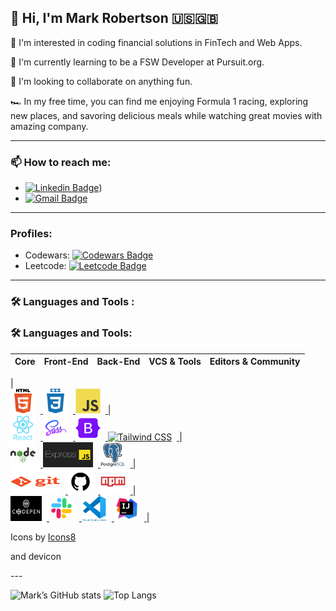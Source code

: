 
## 👋 Hi, I'm Mark Robertson 🇺🇸🇬🇧

👀 I'm interested in coding financial solutions in FinTech and Web Apps.

🌱 I'm currently learning to be a FSW Developer at Pursuit.org.

💞️ I'm looking to collaborate on anything fun.

🏎️ In my free time, you can find me enjoying Formula 1 racing, exploring new places, and savoring delicious meals while watching great movies with amazing company.

---
### 📫 How to reach me:

- [![Linkedin Badge](https://img.shields.io/badge/-LinkedIn-blue?style=flat&logo=Linkedin&logoColor=white)](https://www.linkedin.com/in/mark-robertson-ny-uk/))
- [![Gmail Badge](https://img.shields.io/badge/-Gmail-red?style=flat&logo=Gmail&logoColor=white)](mailto:MarkRobertson67@gmail.com)


<!-- - Email: [markrobertson67@gmail.com](mailto:markrobertson67@gmail.com)
- LinkedIn: [www.linkedin.com/in/mark-robertson-NY-UK](https://www.linkedin.com/in/mark-robertson-NY-UK) -->

---
### Profiles:

- Codewars: [![Codewars Badge](https://www.codewars.com/users/Goldsuccess167/badges/small)](https://www.codewars.com/users/Goldsuccess167)
- Leetcode: <a href="https://leetcode.com/Goldsuccess167/"><img src="https://assets.leetcode.com/static_assets/public/webpack_bundles/images/logo-dark.e99485d9b.svg" width="100" alt="Leetcode Badge"></a>


<!-- - Codewars: [![Codewars Badge](https://www.codewars.com/users/Goldsuccess167/badges/large)](https://www.codewars.com/users/Goldsuccess167)
- Leetcode: [![Leetcode Badge](https://assets.leetcode.com/static_assets/public/webpack_bundles/images/logo-dark.e99485d9b.svg)](https://leetcode.com/Goldsuccess167/) -->

---
### 🛠 Languages and Tools :

### 🛠 Languages and Tools:

| **Core** | **Front-End** | **Back-End** | **VCS & Tools** | **Editors & Community** |
|:--------:|:-------------:|:------------:|:---------------:|:-----------------------:|
|  
<a href="https://developer.mozilla.org/docs/Web/HTML" target="_blank" rel="noopener noreferrer">
  <img src="https://raw.githubusercontent.com/devicons/devicon/master/icons/html5/html5-original-wordmark.svg" alt="HTML5" width="40" height="40" style="margin-right:8px;"/>
</a>
<a href="https://developer.mozilla.org/docs/Web/CSS" target="_blank" rel="noopener noreferrer">
  <img src="https://raw.githubusercontent.com/devicons/devicon/master/icons/css3/css3-plain-wordmark.svg" alt="CSS3" width="40" height="40" style="margin-right:8px;"/>
</a>
<a href="https://www.javascript.com/" target="_blank" rel="noopener noreferrer">
  <img src="https://raw.githubusercontent.com/devicons/devicon/master/icons/javascript/javascript-original.svg" alt="JavaScript" width="40" height="40" style="margin-right:8px;"/>
</a>
|  
<a href="https://reactjs.org/" target="_blank" rel="noopener noreferrer">
  <img src="https://raw.githubusercontent.com/devicons/devicon/master/icons/react/react-original-wordmark.svg" alt="React" width="40" height="40" style="margin-right:8px;"/>
</a>
<a href="https://sass-lang.com/" target="_blank" rel="noopener noreferrer">
  <img src="./assets/Sass.png" alt="Sass" width="40" height="40" style="margin-right:8px;"/>
</a>
<a href="https://getbootstrap.com/" target="_blank" rel="noopener noreferrer">
  <img src="./assets/bootstrap-original.svg" alt="Bootstrap" width="40" height="40" style="margin-right:8px;"/>
</a>
<a href="https://tailwindcss.com/" target="_blank" rel="noopener noreferrer">
  <img src="https://cdn.simpleicons.org/tailwindcss/06B6D4" alt="Tailwind CSS" width="40" height="40" style="margin-right:8px;"/>
</a>
|  
<a href="https://nodejs.org/" target="_blank" rel="noopener noreferrer">
  <img src="https://raw.githubusercontent.com/devicons/devicon/master/icons/nodejs/nodejs-original-wordmark.svg" alt="Node.js" width="40" height="40" style="margin-right:8px;"/>
</a>
<a href="https://expressjs.com/" target="_blank" rel="noopener noreferrer">
  <img src="./assets/ExpressJS.webp" alt="Express.js" width="80" height="40" style="margin-right:8px;"/>
</a>
<a href="https://www.postgresql.org/" target="_blank" rel="noopener noreferrer">
  <img src="https://raw.githubusercontent.com/devicons/devicon/master/icons/postgresql/postgresql-original-wordmark.svg" alt="PostgreSQL" width="40" height="40" style="margin-right:8px;"/>
</a>
|  
<a href="https://git-scm.com/" target="_blank" rel="noopener noreferrer">
  <img src="./assets/Git.svg" alt="Git" width="80" height="40" style="margin-right:8px;"/>
</a>
<a href="https://github.com/" target="_blank" rel="noopener noreferrer">
  <img src="./assets/gitHub.jpg" alt="GitHub" width="40" height="40" style="margin-right:8px;"/>
</a>
<a href="https://www.npmjs.com/" target="_blank" rel="noopener noreferrer">
  <img src="https://raw.githubusercontent.com/devicons/devicon/master/icons/npm/npm-original-wordmark.svg" alt="npm" width="40" height="40" style="margin-right:8px;"/>
</a>
|  
<a href="https://codepen.io/" target="_blank" rel="noopener noreferrer">
  <img src="./assets/CodePenLogo.png" alt="CodePen" width="50" height="40" style="margin-right:8px;"/>
</a>
<a href="https://slack.com/" target="_blank" rel="noopener noreferrer">
  <img src="./assets/Slack.png" alt="Slack" width="40" height="40" style="margin-right:8px;"/>
</a>
<a href="https://code.visualstudio.com/" target="_blank" rel="noopener noreferrer">
  <img src="https://raw.githubusercontent.com/devicons/devicon/master/icons/vscode/vscode-original-wordmark.svg" alt="VSCode" width="40" height="40" style="margin-right:8px;"/>
</a>
<a href="https://www.jetbrains.com/idea/" target="_blank" rel="noopener noreferrer">
  <img src="./assets/intellij-idea.png" alt="IntelliJ IDEA" width="40" height="40" style="margin-right:8px;"/>
</a>
|


<a target="_blank" href="https://icons8.com"></a> Icons by <a target="_blank" href="https://icons8.com">Icons8</a>
<p>and devicon</p>
---

![Mark’s GitHub stats](https://github-readme-stats.vercel.app/api?username=MarkRobertson67&show_icons=true&theme=blue-green)
![Top Langs](https://github-readme-stats.vercel.app/api/top-langs/?username=MarkRobertson67&layout=donut&show_icons=true&theme=blue-green)
</p>



